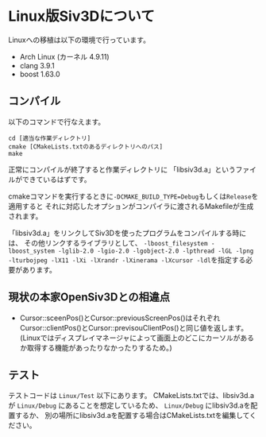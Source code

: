 # Linux版Siv3Dについて

Linuxへの移植は以下の環境で行っています。
- Arch Linux (カーネル 4.9.11)
- clang 3.9.1
- boost 1.63.0

## コンパイル
以下のコマンドで行なえます。
```
cd [適当な作業ディレクトリ]
cmake [CMakeLists.txtのあるディレクトリへのパス]
make
```

正常にコンパイルが終了すると作業ディレクトリに
「libsiv3d.a」というファイルができているはずです。

cmakeコマンドを実行するときに`-DCMAKE_BUILD_TYPE=Debug`もしくは`Release`を適用すると
それに対応したオプションがコンパイラに渡されるMakefileが生成されます。

「libsiv3d.a」をリンクしてSiv3Dを使ったプログラムをコンパイルする時には、
その他リンクするライブラリとして、
`-lboost_filesystem -lboost_system -lglib-2.0 -lgio-2.0 -lgobject-2.0 -lpthread -lGL -lpng -lturbojpeg -lX11 -lXi -lXrandr -lXinerama -lXcursor -ldl`を指定する必要があります。

## 現状の本家OpenSiv3Dとの相違点
- Cursor::sceenPos()とCursor::previousScreenPos()はそれぞれCursor::clientPos()とCursor::previsouClientPos()と同じ値を返します。(Linuxではディスプレイマネージャによって画面上のどこにカーソルがあるか取得する機能があったりなかったりするため。)

## テスト
テストコードは `Linux/Test` 以下にあります。
CMakeLists.txtでは、libsiv3d.aが `Linux/Debug` にあることを想定しているため、
`Linux/Debug` にlibsiv3d.aを配置するか、
別の場所にlibsiv3d.aを配置する場合はCMakeLists.txtを編集してください。

